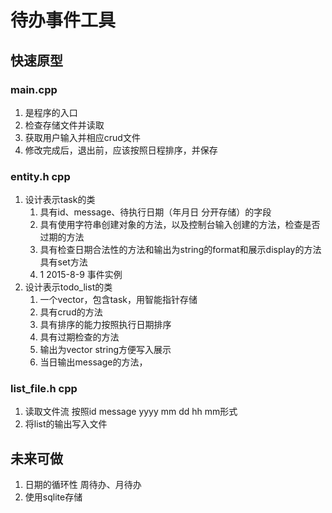 # 待办事件工具

## 快速原型

### main.cpp
1. 是程序的入口
2. 检查存储文件并读取
3. 获取用户输入并相应crud文件
4. 修改完成后，退出前，应该按照日程排序，并保存

### entity.h cpp
1. 设计表示task的类
   1. 具有id、message、待执行日期（年月日 分开存储）的字段
   2. 具有使用字符串创建对象的方法，以及控制台输入创建的方法，检查是否过期的方法
   3. 具有检查日期合法性的方法和输出为string的format和展示display的方法具有set方法
   4. 1 2015-8-9 事件实例
2. 设计表示todo_list的类
   1. 一个vector，包含task，用智能指针存储
   2. 具有crud的方法
   3. 具有排序的能力按照执行日期排序
   4. 具有过期检查的方法
   5. 输出为vector string方便写入展示
   6. 当日输出message的方法，

### list_file.h cpp
1. 读取文件流 按照id message yyyy mm dd hh mm形式
2. 将list的输出写入文件

## 未来可做
1. 日期的循环性 周待办、月待办
2. 使用sqlite存储